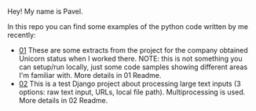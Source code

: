 Hey! My name is Pavel.

In this repo you can find some examples of the python code written by me recently:

- [01](01) These are some extracts from the project for the company
 obtained Unicorn status when I worked there. NOTE: this is not something you can setup/run locally,
 just some code samples showing different areas I'm familiar with. More details in 01 Readme.
- [02](02) This is a test Django project about processing large text inputs (3 options: raw text input, URLs, local file path).
Multiprocessing is used. More details in 02 Readme. 